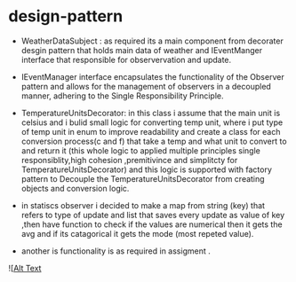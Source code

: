 # design-pattern

-  WeatherDataSubject : as required its a main component from decorater desgin pattern that holds main data of weather and IEventManger interface that responsible for observervation and update.
- IEventManager interface  encapsulates the functionality of the Observer pattern and allows for the management of observers in a decoupled manner, adhering to the Single Responsibility Principle.
  
-  TemperatureUnitsDecorator: in this class i assume that the main unit is celsius and i bulid small logic for converting temp unit, where i put type of temp unit in enum to improve readability and create a class for each conversion process(c and f) that take a temp and what unit to convert to and return it (this whole logic to applied multiple principles single responsiblity,high cohesion ,premitivince and simplitcty for TemperatureUnitsDecorator) and this logic is supported with factory pattern to Decouple the TemperatureUnitsDecorator from creating objects and conversion logic.

-  in statiscs observer i decided to make a map from string (key) that refers to type of update and list that saves every update as value of key ,then have function to check if the values are numerical then it gets the avg and if its catagorical it gets the mode (most repeted value).

- another is functionality is as required in assigment .

![[Alt Text](https://drive.google.com/file/d/1wfSqlk_YUhZfajDOrTj54P8N7JvLe7kN/preview)
